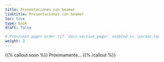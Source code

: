 ```yaml
---
title: Presentaciones con beamer
linktitle: Presentaciones con beamer
toc: true
type: book
draft: false

# Prev/next pager order (if `docs_section_pager` enabled in `params.toml`)
weight: 2
---
```


{{% callout soon %}}
Próximamente...
{{% /callout %}}